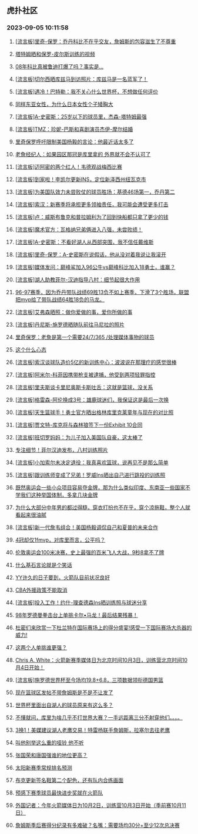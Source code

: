 ## 虎扑社区 
### 2023-09-05 10:11:58

1. [[流言板]里奇-保罗：乔丹科比不在乎交友，詹姆斯的包容滋生了不尊重](https://bbs.hupu.com/61994543.html)

2. [塔特姆晒和保罗-皮尔斯训练的视频](https://bbs.hupu.com/61993522.html)

3. [08年科比真被鲁迪打爆了吗？事实是…](https://bbs.hupu.com/61992734.html)

4. [[流言板]切尔西晒库兹马到访照片：库兹马是一名蓝军了！](https://bbs.hupu.com/61993565.html)

5. [[流言板]遇冷！巴特勒：我不关心什么世界杯，不想做任何评价](https://bbs.hupu.com/61994216.html)

6. [同样东亚女性，为什么日本女性个子矮胸大](https://bbs.hupu.com/61993608.html)

7. [[流言板]A-史密斯：25岁以下的球员里，杰森-塔特姆最强](https://bbs.hupu.com/61994495.html)

8. [[流言板]TMZ：珍妮-巴斯和喜剧演员杰伊-摩尔结婚](https://bbs.hupu.com/61994148.html)

9. [里奇保罗呼吁限制美国杨毅的言论：他最近话太多了](https://bbs.hupu.com/61993435.html)

10. [老詹经纪人：如果园区那冠是库里拿的 外界就不会不认可了](https://bbs.hupu.com/61994077.html)

11. [[流言板]迈阿密的两个红人！韦德观战梅西比赛](https://bbs.hupu.com/61993845.html)

12. [[流言板]到家啦！李凯尔更新INS，定位新泽西州纽瓦克市](https://bbs.hupu.com/61991399.html)

13. [[流言板]为美国队效力未尝败仗的球员胜场：基德46场第一，乔丹第二](https://bbs.hupu.com/61991348.html)

14. [[流言板]索汉：新赛季将承担更多领袖责任，我可能会遭受更多打击](https://bbs.hupu.com/61994037.html)

15. [[流言板]卢：威斯布鲁克和普拉姆利为了回到快船都只拿了更少的钱](https://bbs.hupu.com/61994271.html)

16. [[流言板]魔术官方：瓦格纳兄弟俩进入八强，未尝败绩！](https://bbs.hupu.com/61993504.html)

17. [[流言板]A-史密斯：不看好湖人从西部突围，我不信任戴维斯](https://bbs.hupu.com/61994435.html)

18. [[流言板]里奇-保罗：A-史密斯在说假话，他从没对着我说让我滚开](https://bbs.hupu.com/61994711.html)

19. [[流言板]媒体发问：巅峰鲨加入96公牛vs巅峰科比加入18勇士，谁赢？](https://bbs.hupu.com/61994380.html)

20. [[流言板]湖人助教菲尔-汉迪指导八村：细节起很大作用](https://bbs.hupu.com/61994502.html)

21. [96-97赛季，因为乔丹带队战绩69胜13负不如上赛季，下滑了3个胜场，联盟把mvp给了带队战绩64胜18负的马龙。](https://bbs.hupu.com/61993567.html)

22. [[流言板]艾弗森晒照：做你爱做的事，爱你所做的事](https://bbs.hupu.com/61993482.html)

23. [[流言板]丹尼斯-施罗德晒随队前往马尼拉的照片](https://bbs.hupu.com/61993544.html)

24. [里奇保罗：老詹是第一个需要24/7/365 /处理媒体事物的球员](https://bbs.hupu.com/61993764.html)

25. [这个什么心态](https://bbs.hupu.com/61993506.html)

26. [[流言板]索汉谈球队造价5亿的新训练中心：波波说在那理疗的感觉很棒](https://bbs.hupu.com/61994326.html)

27. [[流言板]阿米尔-科菲因携带枪支被逮捕，他受到两项轻罪指控](https://bbs.hupu.com/61994421.html)

28. [[流言板]里夫斯谈卡里尼奥斯卡斯吐舌：这就是篮球，没关系](https://bbs.hupu.com/61994605.html)

29. [[流言板]格雷森-阿伦换成3号：雄鹿球迷们，我保证这是最后一次换](https://bbs.hupu.com/61994145.html)

30. [[流言板]天生篮球手！勇士官方晒出格林库里克莱童年与现在的对比照](https://bbs.hupu.com/61994303.html)

31. [[流言板]贾文特-库克将与森林狼签下一份Exhibit 10合同](https://bbs.hupu.com/61993964.html)

32. [[流言板]班切罗妈妈：为儿子加入美国队自豪，这太棒了](https://bbs.hupu.com/61994259.html)

33. [专注细节！菲尔汉迪发布，八村训练照片](https://bbs.hupu.com/61994076.html)

34. [[流言板]小加索尔未决定退役：我真喜欢篮球，说再见不是那么简单](https://bbs.hupu.com/61994052.html)

35. [[流言板]跟训练师变成了兄弟！罗威Ins晒出自己进行跳投的训练照](https://bbs.hupu.com/61994537.html)

36. [既然奥运会一些小众项目容易夺金牌，那为什么类似印度、东南亚一些国家不学我们这种举国体制，多拿几块金牌](https://bbs.hupu.com/61993717.html)

37. [为什么大部分中年男的都过得糙，穿衣打扮也不在乎，穿个凉拖鞋，整个人就看起来很油腻](https://bbs.hupu.com/61994133.html)

38. [[流言板]新一代詹韦组合！美国杨毅调侃自己和夏普的未来合作](https://bbs.hupu.com/61994407.html)

39. [4冠却仅1fmvp，对库里而言，公平吗？](https://bbs.hupu.com/61994190.html)

40. [伦敦奥运会100米决赛，史上最强的百米飞人大战，9秒8拿不了牌](https://bbs.hupu.com/61993706.html)

41. [什么基石言论就是个笑话](https://bbs.hupu.com/61993878.html)

42. [YY许久的日子要到，火箭队目前状况良好](https://bbs.hupu.com/61994263.html)

43. [CBA外援政策不能取消](https://bbs.hupu.com/61993531.html)

44. [[流言板]投入工作！约什-理查德森Ins晒训练照与球迷分享](https://bbs.hupu.com/61994440.html)

45. [98年罗德曼拳击台上单挑卡尔•马龙！最后结果残暴！](https://bbs.hupu.com/61993453.html)

46. [杜密们来欣赏一下杜兰特在国际赛场上的得分盛宴!感受一下国际赛场大杀器的威力!](https://bbs.hupu.com/61993763.html)

47. [这两个人单挑谁更强？](https://bbs.hupu.com/61994278.html)

48. [Chris A. White：火箭新赛季媒体日为北京时间10月3日，训练营北京时间10月4日开始！](https://bbs.hupu.com/61994352.html)

49. [[流言板]施罗德世界杯至今场均19.8+6.8，三项数据领衔德国男篮](https://bbs.hupu.com/61991201.html)

50. [现在篮球区发帖不带詹姆斯是不是不让发了](https://bbs.hupu.com/61994399.html)

51. [世界杯里面出自湖人的球员原来有这么多？](https://bbs.hupu.com/61993873.html)

52. [不懂就问，库里为啥几乎不打世界大赛？一手远距离三分不射穿他们。。。。](https://bbs.hupu.com/61993903.html)

53. [3换1！美媒建议湖人老鹰交易！特雷杨联手詹姆斯，拉塞尔去往老鹰](https://bbs.hupu.com/61994178.html)

54. [叫他别举这么重的哑铃 他不听](https://bbs.hupu.com/61993822.html)

55. [张国荣和唐国强谁的地位更高？](https://bbs.hupu.com/61993756.html)

56. [太阳新赛季常规排名预测](https://bbs.hupu.com/61993581.html)

57. [布克更新签名鞋第二个配色，还有队内合练画面](https://bbs.hupu.com/61993745.html)

58. [预感下赛季球员最快进步奖就在火箭队](https://bbs.hupu.com/61993449.html)

59. [外国记者：今年火箭媒体日为10月2日，训练营10月3日开始（季前赛10月11日）](https://bbs.hupu.com/61993392.html)

60. [詹姆斯季后赛得分纪录有多难破？名嘴：需要场均30分+至少12次总决赛](https://bbs.hupu.com/61993372.html)

